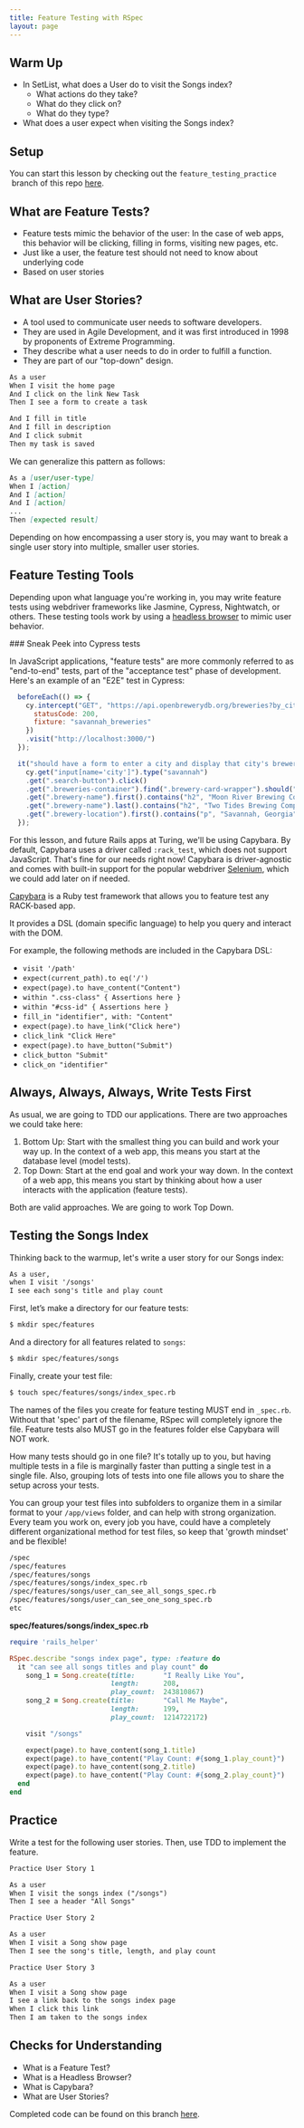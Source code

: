 ```yaml
---
title: Feature Testing with RSpec
layout: page
---
```


## Warm Up

- In SetList, what does a User do to visit the Songs index?
    - What actions do they take?
    - What do they click on?
    - What do they type?
- What does a user expect when visiting the Songs index?

## Setup

You can start this lesson by checking out the `feature_testing_practice`
 branch of this repo [here](https://github.com/turingschool-examples/set-list-7/tree/feature-testing-practice).

## What are Feature Tests?

- Feature tests mimic the behavior of the user: In the case of web apps, this behavior will be clicking, filling in forms, visiting new pages, etc.
- Just like a user, the feature test should not need to know about underlying code
- Based on user stories

## What are User Stories?

- A tool used to communicate user needs to software developers.
- They are used in Agile Development, and it was first introduced in 1998 by proponents of Extreme Programming.
- They describe what a user needs to do in order to fulfill a function.
- They are part of our "top-down" design.

```markdown
As a user
When I visit the home page
And I click on the link New Task
Then I see a form to create a task

And I fill in title
And I fill in description
And I click submit
Then my task is saved
```

We can generalize this pattern as follows:

```markdown
As a [user/user-type]
When I [action]
And I [action]
And I [action]
...
Then [expected result]
```

Depending on how encompassing a user story is, you may want to break a single user story into multiple, smaller user stories.

## Feature Testing Tools

Depending upon what language you're working in, you may write feature tests using webdriver frameworks like Jasmine, Cypress, Nightwatch, or others. These testing tools work by using a [headless browser](https://en.wikipedia.org/wiki/Headless_browser) to mimic user behavior.

<section class="dropdown">
### Sneak Peek into Cypress tests

In JavaScript applications, "feature tests" are more commonly referred to as "end-to-end" tests, part of the "acceptance test" phase of development. Here's an example of an "E2E" test in Cypress:
```javascript
  beforeEach(() => {
    cy.intercept("GET", "https://api.openbrewerydb.org/breweries?by_city=savannah", {
      statusCode: 200,
      fixture: "savannah_breweries"
    })
    .visit("http://localhost:3000/")
  });

  it("should have a form to enter a city and display that city's breweries", () => {
    cy.get("input[name='city']").type("savannah")
    .get(".search-button").click()
    .get(".breweries-container").find(".brewery-card-wrapper").should("have.length", 2)
    .get(".brewery-name").first().contains("h2", "Moon River Brewing Co")
    .get(".brewery-name").last().contains("h2", "Two Tides Brewing Company")
    .get(".brewery-location").first().contains("p", "Savannah, Georgia")
  });
```
</section>

For this lesson, and future Rails apps at Turing, we'll be using Capybara. By default, Capybara uses a driver called `:rack_test`, which does not support JavaScript. That's fine for our needs right now! Capybara is driver-agnostic and comes with built-in support for the popular webdriver [Selenium](https://github.com/SeleniumHQ/selenium), which we could add later on if needed.

[Capybara](https://github.com/teamcapybara/capybara#using-capybara-with-rspec) is a Ruby test framework that allows you to feature test any RACK-based app.

It provides a DSL (domain specific language) to help you query and interact with the DOM.

For example, the following methods are included in the Capybara DSL:

- `visit '/path'`
- `expect(current_path).to eq('/')`
- `expect(page).to have_content("Content")`
- `within ".css-class" { Assertions here }`
- `within "#css-id" { Assertions here }`
- `fill_in "identifier", with: "Content"`
- `expect(page).to have_link("Click here")`
- `click_link "Click Here"`
- `expect(page).to have_button("Submit")`
- `click_button "Submit"`
- `click_on "identifier"`

## Always, Always, Always, Write Tests First

As usual, we are going to TDD our applications. There are two approaches we could take here:

1. Bottom Up: Start with the smallest thing you can build and work your way up. In the context of a web app, this means you start at the database level (model tests).
2. Top Down: Start at the end goal and work your way down. In the context of a web app, this means you start by thinking about how a user interacts with the application (feature tests).

Both are valid approaches. We are going to work Top Down.

## Testing the Songs Index

Thinking back to the warmup, let's write a user story for our Songs index:

```markdown
As a user,
when I visit '/songs'
I see each song's title and play count
```

First, let’s make a directory for our feature tests:

```bash
$ mkdir spec/features
```

And a directory for all features related to `songs`: 

```bash
$ mkdir spec/features/songs
```

Finally, create your test file: 

```bash
$ touch spec/features/songs/index_spec.rb
```

The names of the files you create for feature testing MUST end in `_spec.rb`. Without that 'spec' part of the filename, RSpec will completely ignore the file. Feature tests also MUST go in the features folder else Capybara will NOT work.

How many tests should go in one file? It's totally up to you, but having multiple tests in a file is marginally faster than putting a single test in a single file. Also, grouping lots of tests into one file allows you to share the setup across your tests.

You can group your test files into subfolders to organize them in a similar format to your `/app/views` folder, and can help with strong organization. Every team you work on, every job you have, could have a completely different organizational method for test files, so keep that 'growth mindset' and be flexible!

```markdown
/spec
/spec/features
/spec/features/songs
/spec/features/songs/index_spec.rb
/spec/features/songs/user_can_see_all_songs_spec.rb
/spec/features/songs/user_can_see_one_song_spec.rb
etc
```

**spec/features/songs/index_spec.rb**

```ruby
require 'rails_helper'

RSpec.describe "songs index page", type: :feature do
  it "can see all songs titles and play count" do
    song_1 = Song.create(title:       "I Really Like You",
                         length:      208,
                         play_count:  243810867)
    song_2 = Song.create(title:       "Call Me Maybe",
                         length:      199,
                         play_count:  1214722172)

    visit "/songs"

    expect(page).to have_content(song_1.title)
    expect(page).to have_content("Play Count: #{song_1.play_count}")
    expect(page).to have_content(song_2.title)
    expect(page).to have_content("Play Count: #{song_2.play_count}")
  end
end
```

## Practice

Write a test for the following user stories. Then, use TDD to implement the feature.

```markdown
Practice User Story 1

As a user
When I visit the songs index ("/songs")
Then I see a header "All Songs"
```

```markdown
Practice User Story 2

As a user
When I visit a Song show page
Then I see the song's title, length, and play count
```

```markdown
Practice User Story 3

As a user
When I visit a Song show page
I see a link back to the songs index page
When I click this link
Then I am taken to the songs index
```

## Checks for Understanding

- What is a Feature Test?
- What is a Headless Browser?
- What is Capybara?
- What are User Stories?

Completed code can be found on this branch [here](https://github.com/turingschool-examples/set-list-7/tree/feature-testing-complete).